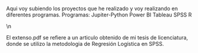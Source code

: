 Aqui voy subiendo los proyectos que he realizado y voy realizando en diferentes programas.
Programas:
  Jupiter-Python
  Power BI
  Tableau
  SPSS
  R

\n

El extenso.pdf se refiere a un articulo obtenido de mi tesis de licenciatura, donde se utilizo la metodologia de Regresión Logística en SPSS.
